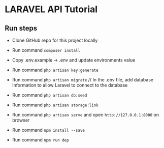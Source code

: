 # LARAVEL API Tutorial 

## Run steps
- Clone GitHub repo for this project locally
- Run command `composer install`
- Copy .env.example -> .env and  update environments value
- Run command `php artisan key:generate`
- Run command `php artisan migrate` // In the .env file, add database information to allow Laravel to connect to the database
- Run command `php artisan db:seed`
- Run command `php artisan storage:link`
- Run command `php artisan serve` and open `http://127.0.0.1:8000` on browser

- Run command `npm install --save`
- Run command `npm run dep`
